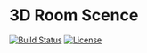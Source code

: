 # 3D Room Scence

[![Build Status](https://travis-ci.org/huytbt/3d-room-scence.svg?branch=master)](https://travis-ci.org/huytbt/3d-room-scence)
[![License](https://img.shields.io/github/license/huytbt/3d-room-scence.svg)](https://github.com/huytbt/3d-room-scence/master/LICENSE)
